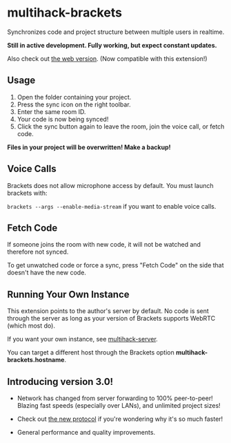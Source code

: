 # multihack-brackets

Synchronizes code and project structure between multiple users in realtime.  

**Still in active development. Fully working, but expect constant updates.**

Also check out [the web version](https://github.com/RationalCoding/multihack-web). (Now compatible with this extension!)

## Usage 
1. Open the folder containing your project.
2. Press the sync icon on the right toolbar.  
3. Enter the same room ID.  
4. Your code is now being synced!  
5. Click the sync button again to leave the room, join the voice call, or fetch code.  

**Files in your project will be overwritten! Make a backup!**  

## Voice Calls

Brackets does not allow microphone access by default. You must launch brackets with:  

`brackets --args --enable-media-stream` if you want to enable voice calls.  

## Fetch Code

If someone joins the room with new code, it will not be watched and therefore not synced.  

To get unwatched code or force a sync, press "Fetch Code" on the side that doesn't have the new code.

## Running Your Own Instance
This extension points to the author's server by default. No code is sent through the server as long as your version of Brackets supports WebRTC (which most do). 

If you want your own instance, see [multihack-server](https://github.com/RationalCoding/multihack-server).

You can target a different host through the Brackets option **multihack-brackets.hostname**.

## Introducing version 3.0!

- Network has changed from server forwarding to 100% peer-to-peer! Blazing fast speeds (especially over LANs), and unlimited project sizes!

- Check out [the new protocol](https://github.com/RationalCoding/multihack-wire) if you're wondering why it's so much faster!

- General performance and quality improvements.
